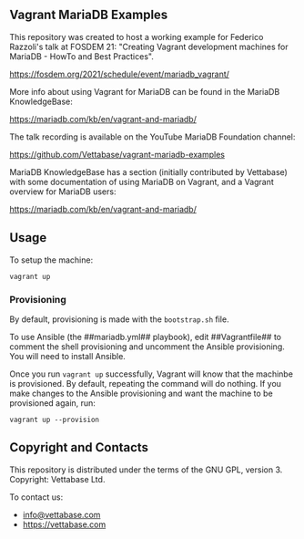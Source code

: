 ## Vagrant MariaDB Examples

This repository was created to host a working example for Federico Razzoli's talk at FOSDEM 21: "Creating Vagrant development machines for MariaDB - HowTo and Best Practices".

https://fosdem.org/2021/schedule/event/mariadb_vagrant/

More info about using Vagrant for MariaDB can be found in the MariaDB KnowledgeBase:

https://mariadb.com/kb/en/vagrant-and-mariadb/

The talk recording is available on the YouTube MariaDB Foundation channel:

https://github.com/Vettabase/vagrant-mariadb-examples

MariaDB KnowledgeBase has a section (initially contributed by Vettabase) with some documentation of using MariaDB on Vagrant, and a Vagrant overview for MariaDB users:

https://mariadb.com/kb/en/vagrant-and-mariadb/


## Usage

To setup the machine:

```
vagrant up
```


### Provisioning

By default, provisioning is made with the `bootstrap.sh` file.

To use Ansible (the ##mariadb.yml## playbook), edit ##Vagrantfile## to comment the shell provisioning and uncomment the Ansible provisioning. You will need to install Ansible.

Once you run `vagrant up` successfully, Vagrant will know that the machinbe is provisioned. By default, repeating the command will do nothing. If you make changes to the Ansible provisioning and want the machine to be provisioned again, run:

```
vagrant up --provision
```


## Copyright and Contacts

This repository is distributed under the terms of the GNU GPL, version 3. Copyright: Vettabase Ltd.

To contact us:

* info@vettabase.com
* https://vettabase.com

